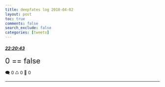 ```yaml
---
title: deepfates log 2018-04-02
layout: post
toc: true
comments: false
search_exclude: false
categories: [tweets]
---
```



#### <a href = "https://twitter.com/deepfates/status/981023669387341824">*22:20:43*</a>

<font size="5">0 == false</font>



🗨️ 0 ♺ 0 🤍  0   

---
    
            


